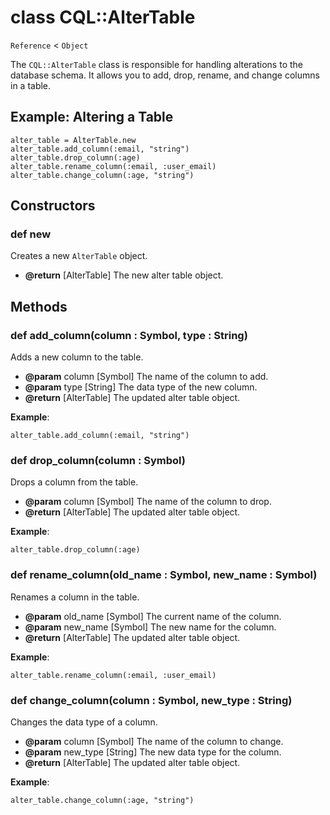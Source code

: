 # class CQL::AlterTable

`Reference` < `Object`

The `CQL::AlterTable` class is responsible for handling alterations to the database schema. It allows you to add, drop, rename, and change columns in a table.

## Example: Altering a Table

```crystal
alter_table = AlterTable.new
alter_table.add_column(:email, "string")
alter_table.drop_column(:age)
alter_table.rename_column(:email, :user_email)
alter_table.change_column(:age, "string")
```

## Constructors

### def new

Creates a new `AlterTable` object.

- **@return** \[AlterTable] The new alter table object.

## Methods

### def add_column(column : Symbol, type : String)

Adds a new column to the table.

- **@param** column \[Symbol] The name of the column to add.
- **@param** type \[String] The data type of the new column.
- **@return** \[AlterTable] The updated alter table object.

**Example**:

```crystal
alter_table.add_column(:email, "string")
```

### def drop_column(column : Symbol)

Drops a column from the table.

- **@param** column \[Symbol] The name of the column to drop.
- **@return** \[AlterTable] The updated alter table object.

**Example**:

```crystal
alter_table.drop_column(:age)
```

### def rename_column(old_name : Symbol, new_name : Symbol)

Renames a column in the table.

- **@param** old_name \[Symbol] The current name of the column.
- **@param** new_name \[Symbol] The new name for the column.
- **@return** \[AlterTable] The updated alter table object.

**Example**:

```crystal
alter_table.rename_column(:email, :user_email)
```

### def change_column(column : Symbol, new_type : String)

Changes the data type of a column.

- **@param** column \[Symbol] The name of the column to change.
- **@param** new_type \[String] The new data type for the column.
- **@return** \[AlterTable] The updated alter table object.

**Example**:

```crystal
alter_table.change_column(:age, "string")
```

